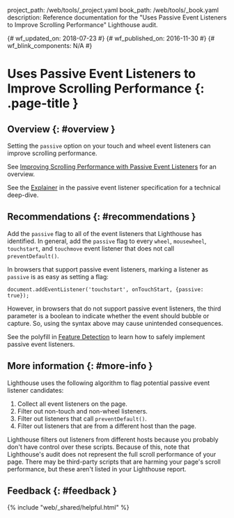 project_path: /web/tools/_project.yaml
book_path: /web/tools/_book.yaml
description: Reference documentation for the "Uses Passive Event Listeners to Improve Scrolling Performance" Lighthouse audit.

{# wf_updated_on: 2018-07-23 #}
{# wf_published_on: 2016-11-30 #}
{# wf_blink_components: N/A #}

# Uses Passive Event Listeners to Improve Scrolling Performance  {: .page-title }

## Overview {: #overview }

Setting the `passive` option on your touch and wheel event listeners can
improve scrolling performance.

See [Improving Scrolling Performance with Passive Event Listeners][blog] for
an overview.

See the [Explainer][explainer] in the passive event listener specification
for a technical deep-dive.

[blog]: /web/updates/2016/06/passive-event-listeners
[explainer]: https://github.com/WICG/EventListenerOptions/blob/gh-pages/explainer.md

## Recommendations {: #recommendations }

Add the `passive` flag to all of the event listeners that Lighthouse
has identified. In general, add the `passive` flag to every `wheel`,
`mousewheel`, `touchstart`, and `touchmove` event listener that does not
call `preventDefault()`.

In browsers that support passive event listeners, marking a listener as
`passive` is as easy as setting a flag:

    document.addEventListener('touchstart', onTouchStart, {passive: true});

However, in browsers that do not support passive event listeners, the third
parameter is a boolean to indicate whether the event should bubble or capture.
So, using the syntax above may cause unintended consequences.

See the polyfill in [Feature Detection][polyfill] to learn how to safely
implement passive event listeners.

[polyfill]: https://github.com/WICG/EventListenerOptions/blob/gh-pages/explainer.md#feature-detection

## More information {: #more-info }

Lighthouse uses the following algorithm to flag potential passive event
listener candidates:

1. Collect all event listeners on the page.
1. Filter out non-touch and non-wheel listeners.
1. Filter out listeners that call `preventDefault()`.
1. Filter out listeners that are from a different host
   than the page.

Lighthouse filters out listeners from different hosts because you probably
don't have control over these scripts. Because of this, note that Lighthouse's
audit does not represent the full scroll performance of your page. There
may be third-party scripts that are harming your page's scroll performance,
but these aren't listed in your Lighthouse report.


## Feedback {: #feedback }

{% include "web/_shared/helpful.html" %}
